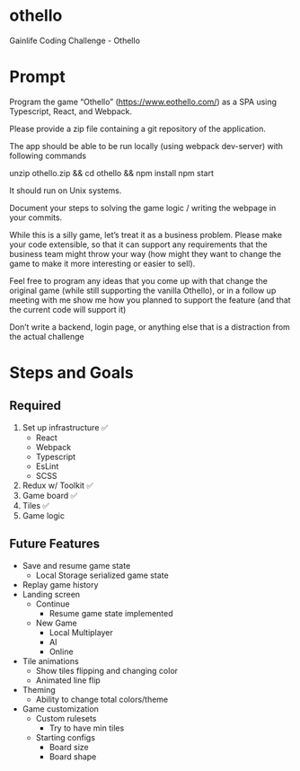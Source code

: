 # othello
Gainlife Coding Challenge - Othello

# Prompt
Program the game “Othello” (https://www.eothello.com/) as a SPA using Typescript, React, and Webpack.

Please provide a zip file containing a git repository of the application.

The app should be able to be run locally (using webpack dev-server) with following commands

unzip othello.zip && cd othello && npm install
npm start

It should run on Unix systems.

Document your steps to solving the game logic / writing the webpage in your commits.

While this is a silly game, let’s treat it as a business problem. Please make your code extensible, so that it can support any requirements that the business team might throw your way (how might they want to change the game to make it more interesting or easier to sell).

Feel free to program any ideas that you come up with that change the original game (while still supporting the vanilla Othello), or in a follow up meeting with me show me how you planned to support the feature (and that the current code will support it)

Don’t write a backend, login page, or anything else that is a distraction from the actual challenge


# Steps and Goals
## Required
1. Set up infrastructure ✅
    - React
    - Webpack
    - Typescript
    - EsLint
    - SCSS
2. Redux w/ Toolkit ✅
3. Game board ✅ 
4. Tiles ✅
5. Game logic

## Future Features
- Save and resume game state
  - Local Storage serialized game state
- Replay game history
- Landing screen
  - Continue
    - Resume game state implemented
  - New Game
    - Local Multiplayer
    - AI
    - Online
- Tile animations
  - Show tiles flipping and changing color
  - Animated line flip
- Theming
  - Ability to change total colors/theme
- Game customization
  - Custom rulesets
    - Try to have min tiles
  - Starting configs
    - Board size
    - Board shape

